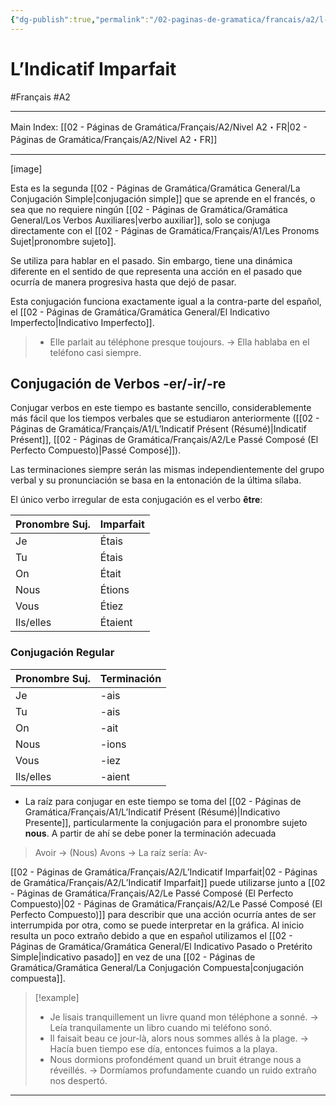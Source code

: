 ```yaml
---
{"dg-publish":true,"permalink":"/02-paginas-de-gramatica/francais/a2/l-indicatif-imparfait/"}
---
```


# L’Indicatif Imparfait
#Français #A2
___
Main Index: [[02 - Páginas de Gramática/Français/A2/Nivel A2・FR\|02 - Páginas de Gramática/Français/A2/Nivel A2・FR]]
___
[image]

Esta es la segunda [[02 - Páginas de Gramática/Gramática General/La Conjugación Simple\|conjugación simple]] que se aprende en el francés, o sea que no requiere ningún [[02 - Páginas de Gramática/Gramática General/Los Verbos Auxiliares\|verbo auxiliar]], solo se conjuga directamente con el [[02 - Páginas de Gramática/Français/A1/Les Pronoms Sujet\|pronombre sujeto]].

Se utiliza para hablar en el pasado. Sin embargo, tiene una dinámica diferente en el sentido de que representa una acción en el pasado que ocurría de manera progresiva hasta que dejó de pasar.

Esta conjugación funciona exactamente igual a la contra-parte del español, el [[02 - Páginas de Gramática/Gramática General/El Indicativo Imperfecto\|Indicativo Imperfecto]].

> - Elle parlait au téléphone presque toujours. → Ella hablaba en el teléfono casi siempre.

## Conjugación de Verbos -er/-ir/-re
Conjugar verbos en este tiempo es bastante sencillo, considerablemente más fácil que los tiempos verbales que se estudiaron anteriormente ([[02 - Páginas de Gramática/Français/A1/L’Indicatif Présent (Résumé)\|Indicatif Présent]], [[02 - Páginas de Gramática/Français/A2/Le Passé Composé (El Perfecto Compuesto)\|Passé Composé]]).

Las terminaciones siempre serán las mismas independientemente del grupo verbal y su pronunciación se basa en la entonación de la última sílaba.

El único verbo irregular de esta conjugación es el verbo **être**:

| Pronombre Suj. | Imparfait |
| -------------- | --------- |
| Je             | Étais     |
| Tu             | Étais     |
| On             | Était     |
| Nous           | Étions    |
| Vous           | Étiez     |
| Ils/elles      | Étaient   |

### Conjugación Regular

| Pronombre Suj. | Terminación |
| -------------- | ----------- |
| Je             | -ais        |
| Tu             | -ais        |
| On             | -ait        |
| Nous           | -ions       |
| Vous           | -iez        |
| Ils/elles      | -aient      |

- La raíz para conjugar en este tiempo se toma del [[02 - Páginas de Gramática/Français/A1/L’Indicatif Présent (Résumé)\|Indicativo Presente]], particularmente la conjugación para el pronombre sujeto **nous**. A partir de ahí se debe poner la terminación adecuada
> Avoir → (Nous) Avons → 
> La raíz sería: Av-

[[02 - Páginas de Gramática/Français/A2/L’Indicatif Imparfait\|02 - Páginas de Gramática/Français/A2/L’Indicatif Imparfait]] puede utilizarse junto a [[02 - Páginas de Gramática/Français/A2/Le Passé Composé (El Perfecto Compuesto)\|02 - Páginas de Gramática/Français/A2/Le Passé Composé (El Perfecto Compuesto)]] para describir que una acción ocurría antes de ser interrumpida por otra, como se puede interpretar en la gráfica. Al inicio resulta un poco extraño debido a que en español utilizamos el [[02 - Páginas de Gramática/Gramática General/El Indicativo Pasado o Pretérito Simple\|indicativo pasado]] en vez de una [[02 - Páginas de Gramática/Gramática General/La Conjugación Compuesta\|conjugación compuesta]].


> [!example] 
> - Je lisais tranquillement un livre quand mon téléphone a sonné. → Leía tranquilamente un libro cuando mi teléfono sonó.
> - Il faisait beau ce jour-là, alors nous sommes allés à la plage. → Hacía buen tiempo ese día, entonces fuimos a la playa.
> - Nous dormions profondément quand un bruit étrange nous a réveillés. → Dormíamos profundamente cuando un ruido extraño nos despertó.





___